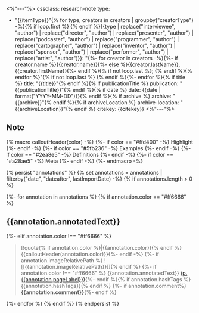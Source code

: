 <%"---"%>
cssclass: research-note
type: 
  - "{{itemType}}"{% for type, creators in creators | groupby("creatorType") -%}{% if loop.first %}
{% endif %}{{type | replace("interviewee", "author") | replace("director", "author") | replace("presenter", "author") | replace("podcaster", "author") | replace("programmer", "author") | replace("cartographer", "author") | replace("inventor", "author") | replace("sponsor", "author")  | replace("performer", "author") | replace("artist", "author")}}: "{%- for creator in creators -%}{%- if creator.name %}{{creator.name}}{%- else %}{{creator.lastName}}, {{creator.firstName}}{%- endif %}{% if not loop.last %}; {% endif %}{% endfor %}"{% if not loop.last %}
{% endif %}{%- endfor %}{% if title %}
title: "{{title}}"{% endif %}{% if publicationTitle %}
publication: "{{publicationTitle}}"{% endif %}{% if date %}
date: {{date | format("YYYY-MM-DD")}}{% endif %}{% if archive %}
archive: "{{archive}}"{% endif %}{% if archiveLocation %}
archive-location: "{{archiveLocation}}"{% endif %}
citekey: {{citekey}}
<%"---"%>


## Note
{% macro calloutHeader(color) -%}
{%- if color == "#ffd400" -%}
Highlight
{%- endif -%}
{%- if color == "#5fb236" -%}
Examples
{%- endif -%}
{%- if color == "#2ea8e5" -%}
Definitions
{%- endif -%}
{%- if color == "#a28ae5" -%}
Meta
{%- endif -%}
{%- endmacro -%}

{% persist "annotations" %}
{% set annotations = annotations | filterby("date", "dateafter", lastImportDate) -%}
{% if annotations.length > 0 %}

{%- for annotation in annotations %}
{% if annotation.color == "#ff6666" %}
## {{annotation.annotatedText}}

{%- elif annotation.color !== "#ff6666" %}
>[!quote{% if annotation.color %}|{{annotation.color}}{% endif %}{{calloutHeader(annotation.color)}}{%- endif -%}
{%- if annotation.imageRelativePath %}
>![[{{annotation.imageRelativePath}}]]{% endif %}
{%- if annotation.color !== "#ff6666" %}
>{{annotation.annotatedText}} [(p. {{annotation.pageLabel}})](zotero://open-pdf/library/items/{{annotation.attachment.itemKey}}?page={{annotation.pageLabel}}&annotation={{annotation.id}}){%- endif %}{% if annotation.hashTags %} {{annotation.hashTags}}{% endif %}
{%- if annotation.comment%}
>**{{annotation.comment}}**{%- endif %}

{%- endfor %}
{% endif %}
{% endpersist %}
